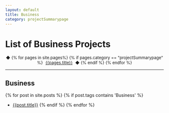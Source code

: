 ```yaml
---
layout: default
title: Business
category: projectSummarypage
---
```


# List of Business Projects

<div style="width: 100%;">
  <p align="center" >
    <font size="2.1em">              
    	&#9670;
      {% for pages in site.pages%}
        {% if pages.category == "projectSummarypage" %}
          <a href="{{pages.url}}" style="padding: 5px;">{{pages.title}}</a>          
          &#9670;          
        {% endif %}                
      {% endfor %}                
    </font>
  </p>
</div>

<hr>

## Business
{% for post in site.posts %}
{% if post.tags contains 'Business' %}
- [{{post.title}}]({{post.url}})
{% endif %}
{% endfor %}

